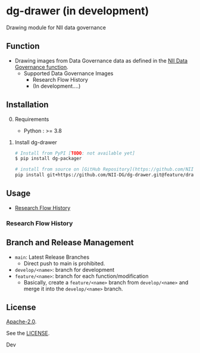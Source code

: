 # dg-drawer (in development)

Drawing module for NII data governance

## Function

* Drawing images from Data Governance data as defined in the [NII Data Governance function](https://rcos.nii.ac.jp/service/dmp/).
  * Supported Data Governance Images
    * Research Flow History
    * (In development....)


## Installation

0. Requirements
    * Python : >= 3.8

1. Install dg-drawer

    ```bash
    # Install from PyPI [TODO: not available yet]
    $ pip install dg-packager

    # install from source on [GitHub Repository](https://github.com/NII-DG/dg-drawer)
    pip install git+https://github.com/NII-DG/dg-drawer.git@feature/drawer
    ```

## Usage

 * [Research Flow History](./doc/ResearchFlowHistory.md)

### Research Flow History



## Branch and Release Management

- `main`: Latest Release Branches
  - Direct push to main is prohibited.
- `develop/<name>`: branch for development
- `feature/<name>`: branch for each function/modification
  - Basically, create a `feature/<name>` branch from `develop/<name>` and merge it into the `develop/<name>` branch.

## License

[Apache-2.0](https://www.apache.org/licenses/LICENSE-2.0).

See the [LICENSE](./LICENSE).

Dev